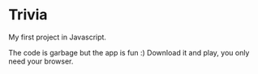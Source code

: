 # Trivia
My first project in Javascript.

The code is garbage but the app is fun :) Download it and play, you only need your browser.
